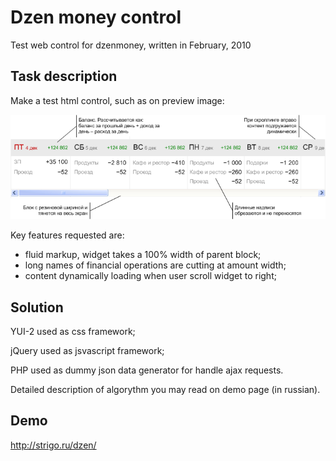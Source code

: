 # Dzen money control

Test web control for dzenmoney, written in February, 2010

## Task description

Make a test html control, such as on preview image:

![sample](sample.gif)

Key features requested are:

- fluid markup, widget takes a 100% width of parent block;
- long names of financial operations are cutting at amount width; 
- content dynamically loading when user scroll widget to right;

## Solution

YUI-2 used as css framework;

jQuery used as jsvascript framework;

PHP used as dummy json data generator for handle ajax requests.

Detailed description of algorythm you may read on demo page (in russian).

## Demo

http://strigo.ru/dzen/



